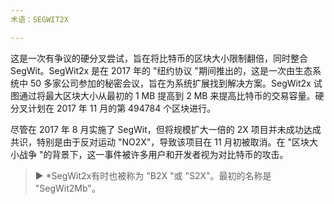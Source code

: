 ```yaml
---
术语：SEGWIT2X

---
```

这是一次有争议的硬分叉尝试，旨在将比特币的区块大小限制翻倍，同时整合 SegWit。SegWit2x 是在 2017 年的 "纽约协议 "期间推出的，这是一次由生态系统中 50 多家公司参加的秘密会议，旨在为系统扩展找到解决方案。SegWit2x 试图通过将最大区块大小从最初的 1 MB 提高到 2 MB 来提高比特币的交易容量。硬分叉计划在 2017 年 11 月的第 494784 个区块进行。

尽管在 2017 年 8 月实施了 SegWit，但将规模扩大一倍的 2X 项目并未成功达成共识，特别是由于反对运动 "NO2X"，导致该项目在 11 月初被取消。在 "区块大小战争 "的背景下，这一事件被许多用户和开发者视为对比特币的攻击。

> ► *SegWit2x有时也被称为 "B2X "或 "S2X"。最初的名称是 "SegWit2Mb"。